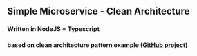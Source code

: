 ## Simple Microservice - Clean Architecture

#### Written in NodeJS + Typescript
#### based on clean architecture pattern example [(GitHub project)](https://github.com/dev-mastery/comments-api)
